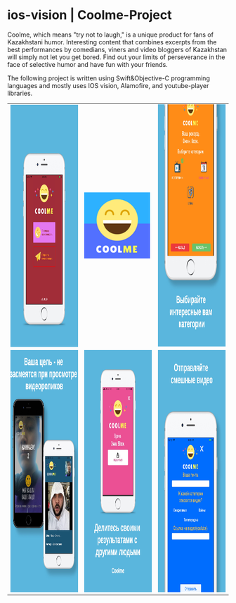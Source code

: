 # ios-vision | Coolme-Project
Coolme, which means "try not to laugh," is a unique product for fans of Kazakhstani humor. Interesting content that combines excerpts from the best performances by comedians, viners and video bloggers of Kazakhstan will simply not let you get bored. Find out your limits of perseverance in the face of selective humor and have fun with your friends.

The following project is written using Swift&Objective-C programming languages and mostly uses IOS vision, Alamofire, and youtube-player libraries.



<table>
  <tr>
    <td><img src="https://github.com/TA2002/Coolme-Project/blob/master/0.jpg" height="550" width="300" align="center"></td>
      <td>    <img src="https://github.com/TA2002/Coolme-Project/blob/master/Icon-App-83.5x83.5%402x.png" height="150" width="150" left="30" ></td>
     <td><img src="https://github.com/TA2002/Coolme-Project/blob/master/2.jpg" height="550" width="300" ></td>
  </tr>
  <tr>
    <td><a href="url"><img src="https://github.com/TA2002/Coolme-Project/blob/master/3.jpg" height="550" width="300" ></td>
    <td><img src="https://github.com/TA2002/Coolme-Project/blob/master/4.jpg" height="550" width="300" top="10" ></td>
    <td><img src="https://github.com/TA2002/Coolme-Project/blob/master/1.jpg" height="550" width="300" ></td>
  </tr>
</table>


